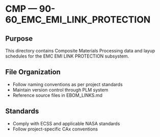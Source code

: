 # CMP — 90-60_EMC_EMI_LINK_PROTECTION

## Purpose

This directory contains Composite Materials Processing data and layup schedules for the EMC EMI LINK PROTECTION subsystem.

## File Organization

- Follow naming conventions as per project standards
- Maintain version control through PLM system
- Reference source files in EBOM_LINKS.md

## Standards

- Comply with ECSS and applicable NASA standards
- Follow project-specific CAx conventions
